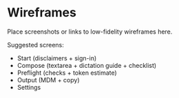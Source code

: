 # Wireframes

Place screenshots or links to low-fidelity wireframes here.

Suggested screens:
- Start (disclaimers + sign-in)
- Compose (textarea + dictation guide + checklist)
- Preflight (checks + token estimate)
- Output (MDM + copy)
- Settings

